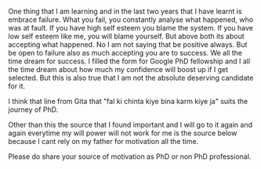 One thing that I am learning and in the last two years that I have learnt is embrace failure. What you fail, you constantly analyse what happened, who was at fault. If you have high self esteem you blame the system. If you have low self esteem like me, you will blame yourself. But above both its about accepting what happened. No I am not saying that be positive always. But be open to failure also as much accepting you are to success. We all the time dream for success. I filled the form for Google PhD fellowship and I all the time dream about how much my confidence will boost up if I get selected. But this is also true that I am not the absolute deserving candidate for it. 

I think that line from Gita that "fal ki chinta kiye bina karm kiye ja" suits the journey of PhD. 

Other than this the source that I found important and I will go to it again and again everytime my will power will not work for me is the source below because I cant rely on my father for motivation all the time. 
[](https://www.thephdpeople.com/navigating-your-phd/what-i-wish-i-knew-before-my-phd/)

Please do share your source of motivation as PhD or non PhD professional. 
